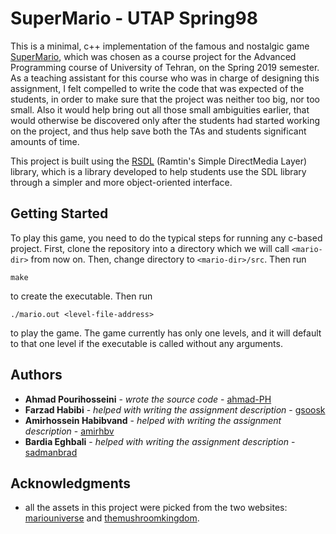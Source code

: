 # SuperMario - UTAP Spring98

This is a minimal, c++ implementation of the famous and nostalgic game [SuperMario](https://supermariobros.io/), which was chosen as a course project for the Advanced Programming course of University of Tehran, on the Spring 2019 semester. 
As a teaching assistant for this course who was in charge of designing this assignment, I felt compelled to write the code that was expected of the students, in order to make sure that the project was neither too big, nor too small. Also it would help bring out all those small ambiguities earlier, that would otherwise be discovered only after the students had started working on the project, and thus help save both the TAs and students significant amounts of time.

This project is built using the [RSDL](https://github.com/UTAP/RSDL) (Ramtin's Simple DirectMedia Layer) library, which is a library developed to help students use the SDL library through a simpler and more object-oriented interface. 

## Getting Started

To play this game, you need to do the typical steps for running any c-based project.
First, clone the repository into a directory which we will call ‍‍‍`<mario-dir>` from now on. Then, change directory to `<mario-dir>/src`.
Then run 
```
make
```
to create the executable. Then run
```
./mario.out <level-file-address>
```
to play the game. The game currently has only one levels, and it will default to that one level if the executable is called without any arguments.

## Authors

* **Ahmad Pourihosseini** - *wrote the source code* - [ahmad-PH](https://github.com/ahmad-PH)
* **Farzad Habibi** - *helped with writing the assignment description* - [gsoosk](https://github.com/gsoosk)
* **Amirhossein Habibvand** - *helped with writing the assignment description* - [amirhbv](https://github.com/amirhbv)
* **Bardia Eghbali** - *helped with writing the assignment description* - [sadmanbrad](https://github.com/sadmanbrad)

## Acknowledgments

* all the assets in this project were picked from the two websites: [mariouniverse](http://www.mariouniverse.com/) and [themushroomkingdom](https://themushroomkingdom.net/wav.shtml).
